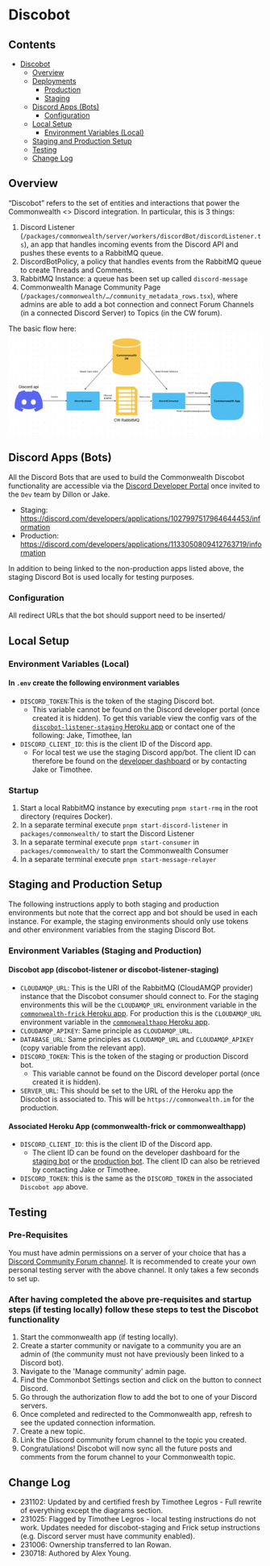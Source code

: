 # Discobot

## Contents

- [Discobot](#discobot)
  * [Overview](#overview)
  * [Deployments](#deployments)
    + [Production](#production)
    + [Staging](#staging)
  * [Discord Apps (Bots)](#discord-apps-bots)
    + [Configuration](#configuration)
  * [Local Setup](#local-setup)
    + [Environment Variables (Local)](#environment-variables-local)
  * [Staging and Production Setup](#staging-and-production-setup)
  * [Testing](#testing)
  * [Change Log](#change-log)

## Overview

“Discobot” refers to the set of entities and interactions that power the Commonwealth <> Discord integration. In particular, this is 3 things:

1. Discord Listener (`/packages/commonwealth/server/workers/discordBot/discordListener.ts`), an app that handles incoming events from the Discord API and pushes these events to a RabbitMQ queue.
2. DiscordBotPolicy, a policy that handles events from the RabbitMQ queue to create Threads and Comments.
3. RabbitMQ Instance: a queue has been set up called `discord-message`
4. Commonwealth Manage Community Page (`/packages/commonwealth/…/community_metadata_rows.tsx`), where admins are able to add a bot connection and connect Forum Channels (in a connected Discord Server) to Topics (in the CW forum).

The basic flow here:
![image (4)](./assets/Discobot-2.png)

## Discord Apps (Bots)

All the Discord Bots that are used to build the Commonwealth Discobot functionality are accessible
via the [Discord Developer Portal](https://discord.com/developers/applications) once invited to the
`Dev` team by Dillon or Jake.

- Staging: <https://discord.com/developers/applications/1027997517964644453/information>
- Production: <https://discord.com/developers/applications/1133050809412763719/information>

In addition to being linked to the non-production apps listed above, the staging Discord Bot is used
locally for testing purposes.

### Configuration

All redirect URLs that the bot should support need to be inserted/

## Local Setup

### Environment Variables (Local)

#### In `.env` create the following environment variables

- `DISCORD_TOKEN`:This is the token of the staging Discord bot.
  - This variable cannot be found on the Discord developer portal (once created it is hidden). To get this
  variable view the config vars of the [`discobot-listener-staging` Heroku app](https://dashboard.heroku.com/apps/discobot-listener-staging/settings)
  or contact one of the following: Jake, Timothee, Ian
- `DISCORD_CLIENT_ID`: this is the client ID of the Discord app.
  - For local test we use the staging Discord app/bot. The client ID can therefore be found on the [developer dashboard](https://discord.com/developers/applications/1027997517964644453/oauth2/general)
    or by contacting Jake or Timothee.

### Startup

1. Start a local RabbitMQ instance by executing `pnpm start-rmq` in the root directory (requires Docker).
2. In a separate terminal execute `pnpm start-discord-listener` in `packages/commonwealth/` to start the Discord Listener
3. In a separate terminal execute `pnpm start-consumer` in `packages/commonwealth/` to start the Commonwealth Consumer
4. In a separate terminal execute `pnpm start-message-relayer`

## Staging and Production Setup

The following instructions apply to both staging and production environments but note that
the correct app and bot should be used in each instance. For example, the staging environments
should only use tokens and other environment variables from the staging Discord Bot.

### Environment Variables (Staging and Production)

#### Discobot app (discobot-listener or discobot-listener-staging)

- `CLOUDAMQP_URL`: This is the URI of the RabbitMQ (CloudAMQP provider) instance that the Discobot consumer should
connect to. For the staging environments this will be the `CLOUDAMQP_URL` environment variable in the
[`commonwealth-frick` Heroku app](https://dashboard.heroku.com/apps/commonwealth-frick/settings). For production this is
the `CLOUDAMQP_URL` environment variable in the [`commonwealthapp` Heroku app](https://dashboard.heroku.com/apps/commonwealth-beta/settings).
- `CLOUDAMQP_APIKEY`: Same principle as `CLOUDAMQP_URL`.
- `DATABASE_URL`: Same principles as `CLOUDAMQP_URL` and `CLOUDAMQP_APIKEY` (copy variable from the relevant app).
- `DISCORD_TOKEN`: This is the token of the staging or production Discord bot.
  - This variable cannot be found on the Discord developer portal (once created it is hidden).
- `SERVER_URL`: This should be set to the URL of the Heroku app the Discobot is associated to. This will be
`https://commonwealth.im` for the production.

#### Associated Heroku App (commonwealth-frick or commonwealthapp)

- `DISCORD_CLIENT_ID`: this is the client ID of the Discord app.
  - The client ID can be found on the developer dashboard for the [staging bot](https://discord.com/developers/applications/1027997517964644453/oauth2/general)
      or the [production bot](https://discord.com/developers/applications/1133050809412763719/oauth2/general).
  The client ID can also be retrieved by contacting Jake or Timothee.
- `DISCORD_TOKEN`: this is the same as the `DISCORD_TOKEN` in the associated `Discobot app` above.

## Testing

### Pre-Requisites

You must have admin permissions on a server of your choice that has a [Discord Community Forum channel](https://support.discord.com/hc/en-us/articles/6208479917079-Forum-Channels-FAQ).
It is recommended to create your own personal testing server with the above channel. It only takes a few seconds to set up.

### After having completed the above pre-requisites and startup steps (if testing locally) follow these steps to test the Discobot functionality

1. Start the commonwealth app (if testing locally).
2. Create a starter community or navigate to a community you are an admin of (the community must not have previously
   been linked to a Discord bot).
3. Navigate to the 'Manage community' admin page.
4. Find the Commonbot Settings section and click on the button to connect Discord.
5. Go through the authorization flow to add the bot to one of your Discord servers.
6. Once completed and redirected to the Commonwealth app, refresh to see the updated connection information.
7. Create a new topic.
8. Link the Discord community forum channel to the topic you created.
9. Congratulations! Discobot will now sync all the future posts and comments from the forum channel to your Commonwealth topic.

## Change Log

- 231102: Updated by and certified fresh by Timothee Legros - Full rewrite of everything except the diagrams section.
- 231025: Flagged by Timothee Legros - local testing instructions do not work. Updates needed for discobot-staging
and Frick setup instructions (e.g. Discord server must have community enabled).
- 231006: Ownership transferred to Ian Rowan.
- 230718: Authored by Alex Young.
